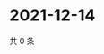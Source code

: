 # 2021-12-14

共 0 条

<!-- BEGIN WEIBO -->
<!-- 最后更新时间 Tue Dec 14 2021 18:13:10 GMT+0800 (China Standard Time) -->

<!-- END WEIBO -->
